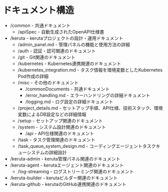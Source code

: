 # ドキュメント構造

* /common - 共通ドキュメント
  * /apiSpec - 自動生成されたOpenAPI仕様書
* /keruta - kerutaプロジェクトの設計・運用ドキュメント
  * /admin_panel.md - 管理パネルの機能と使用方法の詳細
  * /auth - 認証・認可関連のドキュメント
  * /git - Git関連のドキュメント
  * /kubernetes - Kubernetes連携関連のドキュメント
  * /kubernetes_integration.md - タスク情報を環境変数としたKubernetes Pod作成の詳細
  * /misc - その他のドキュメント
    * /commonDocuments - 共通ドキュメント
    * /error_handling.md - エラーハンドリングの詳細ドキュメント
    * /logging.md - ログ設定の詳細ドキュメント
  * /project_details.md - セットアップ手順、API仕様、技術スタック、環境変数によるDB設定などの詳細情報
  * /setup - セットアップ関連のドキュメント
  * /system - システム設計関連のドキュメント
    * /api - API仕様関連のドキュメント
  * /task - タスク管理関連のドキュメント
  * /task_queue_system_design.md - コーディングエージェントタスクキューシステムの詳細設計
* /keruta-admin - keruta管理パネル関連のドキュメント
* /keruta-agent - kerutaエージェント関連のドキュメント
  * /log-streaming - ログストリーミング関連のドキュメント
* /keruta-builder - kerutaビルダー関連のドキュメント
* /keruta-github - kerutaのGitHub連携関連のドキュメント
